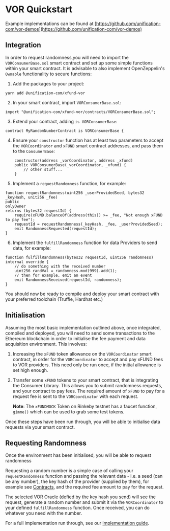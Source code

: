 # VOR Quickstart

Example implementations can be found at 
[https://github.com/unification-com/vor-demos](https://github.com/unification-com/vor-demos)

## Integration

In order to request randomness,you will need to import the `VORConsumerBase.sol` smart contract
and set up some simple functions within your smart contract. It is advisable to also implement
OpenZeppelin's `Ownable` functionality to secure functions:

1. Add the packages to your project:

```
yarn add @unification-com/xfund-vor
```

2. In your smart contract, import `VORConsumerBase.sol`:

```solidity
import "@unification-com/xfund-vor/contracts/VORConsumerBase.sol";
```

3. Extend your contract, adding `is VORConsumerBase`:

```solidity
contract MyRandomNumberContract is VORConsumerBase {
```

4. Ensure your `constructor` function has at least two parameters to accept the `VORCoordinator` 
   and `xFUND` smart contract addresses, and pass them to the `ConsumerBase`:

```solidity
    constructor(address _vorCoordinator, address _xfund)
    public VORConsumerBase(_vorCoordinator, _xfund) {
        // other stuff...
    }
```

5. Implement a `requestRandomness` function, for example:

```solidity
function requestRandomness(uint256 _userProvidedSeed, bytes32 _keyHash, unit256 _fee) 
public 
onlyOwner 
returns (bytes32 requestId) {
    require(xFUND.balanceOf(address(this)) >= _fee, "Not enough xFUND to pay fee");
    requestId = requestRandomness(_keyHash, _fee, _userProvidedSeed);
    emit RandomnessRequested(requestId);
}
```

6. Implement the `fulfillRandomness` function for data Providers to send data, for example:

```solidity
function fulfillRandomness(bytes32 requestId, uint256 randomness) internal override {
    // do something with the received number
    uint256 randVal = randomness.mod(999).add(1);
    // then for example, emit an event
    emit RandomnessReceived(requestId, randomness);
}
```

You should now be ready to compile and deploy your smart contract with your preferred toolchain
(Truffle, Hardhat etc.)

## Initialisation

Assuming the most basic implementation outlined above, once integrated, compiled and deployed, 
you will need to send some transactions to the Ethereum blockchain in order to initialise the fee 
payment and data acquisition environment. This involves:

1) Increasing the `xFUND` token allowance on the `VORCoordinator` smart contract, in order for the `VORCoordinator`
   to accept and pay xFUND fees to VOR providers. This need only be run once, if the initial
   allowance is set high enough.
2) Transfer some `xFUND` tokens to your smart contract, that is integrating the Consumer Library.
   This allows you to submit randomness requests, and your contract to pay fees. The required amount
   of `xFUND` to pay for a request fee is sent to the `VORCoordinator` with each request.

   **Note**: The `xFUNDMOCK` Token on Rinkeby testnet has a faucet function, `gimme()` which can be used
   to grab some test tokens.

Once these steps have been run through, you will be able to initialise data requests via your
smart contract.

## Requesting Randomness

Once the environment has been initialised, you will be able to request randomness

Requesting a random number is a simple case of calling your `requestRandomness` function
and passing the relevant data - i.e. a seed (can be any number), the key hash of the provider
(supplied by them), for example see [Contracts](../contracts.md), and the required fee amount
to pay for the request.

The selected VOR Oracle (defied by the key hash you send) will see the request, generate a random
number and submit it via the `VORCoordinator` to your defined `fulfillRandomness` function. Once
received, you can do whatever you need with the number.

For a full implementation run through, see our [implementation guide](./implementation.md).
